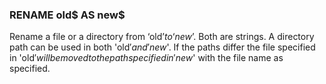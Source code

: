 

### RENAME old$ AS new$

 Rename a file or a directory from ‘old$’ to ‘new$’. Both are strings. A directory path can be used in both 'old$' and 'new$'. If the paths differ the file specified in 'old$' will be moved to the path specified in 'new$' with the file name as specified.